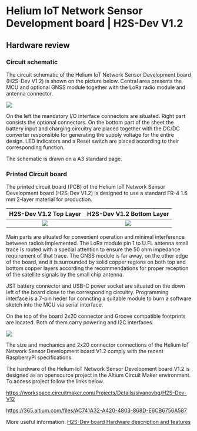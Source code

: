 # Helium IoT Network Sensor Development board | H2S-Dev V1.2
## Hardware review

### Circuit schematic

The circuit schematic of the Helium IoT Network Sensor Development board (H2S-Dev V1.2) is shown on the picture below. Central area presents the MCU and optional GNSS module together with the LoRa radio module and antenna connector.

![](https://github.com/hobbyiot/HELIUM-SENSORS/blob/main/H2S-Dev%20V1.2/PICS/H2S-Dev%20V1.2%20SCH.PNG)

On the left the mandatory I/O interface connectors are situated. Right part consists the optional connectors. On the bottom part of the sheet the battery input and charging circuitry are placed together with the DC/DC converter responsible for generating the supply voltage for the entire design. LED indicators and a Reset switch are placed according to their corresponding function.

The schematic is drawn on a A3 standard page.

### Printed Circuit board

The printed circuit board (PCB) of the Helium IoT Network Sensor Development board (H2S-Dev V1.2) is designed to use a standard FR-4 1.6 mm 2-layer material for production.

H2S-Dev V1.2 Top Layer     |  H2S-Dev V1.2 Bottom Layer
:-------------------------:|:-------------------------:
![](https://github.com/hobbyiot/HELIUM-SENSORS/blob/main/H2S-Dev%20V1.2/PICS/H2S-Dev%20V1.2%20TL%203D.PNG)  |  ![](https://github.com/hobbyiot/HELIUM-SENSORS/blob/main/H2S-Dev%20V1.2/PICS/H2S-Dev%20V1.2%20BL%203D.PNG)

Main parts are situated for convenient operation and minimal interference between radios implemented. The LoRa module pin 1 to U.FL antenna small trace is routed with a special attention to ensure the 50 ohm impedance requirement of that trace. The GNSS module is far away, on the other edge of the board, and it is surrounded by solid copper regions on both top and bottom copper layers according the recommendations for proper reception of the satellite signals by the small chip antenna.

JST battery connector and USB-C power socket are situated on the down left of the board close to the corresponding circuitry. Programming interface is a 7-pin heder for conncting a suitable module to burn a software sketch into the MCU via serial interface.

On the top of the board 2x20 connector and Groove compatible footprints are located. Both of them carry powering and I2C interfaces.

![](https://github.com/hobbyiot/HELIUM-SENSORS/blob/main/H2S-Dev%20V1.2/PICS/H2S-Dev%20V1.2.PNG)

The size and mechanics and 2x20 connector connections of the Helium IoT Network Sensor Development board V1.2 comply with the recent RaspberryPi specifications.

The hardware of the Helium IoT Network Sensor Development board V1.2 is designed as an opensource project in the Altium Circuit Maker environment. To access project follow the links below.

https://workspace.circuitmaker.com/Projects/Details/sivanovbg/H2S-Dev-V12

https://365.altium.com/files/AC741A32-A420-4803-868D-E6CB6756A587

More useful information: [H2S-Dev board Hardware description and features](https://github.com/hobbyiot/HELIUM-SENSORS/blob/main/H2S-Dev%20V1.1/DOCS/H2S-Dev%20board%20Hardware%20description%20and%20features.pdf)

